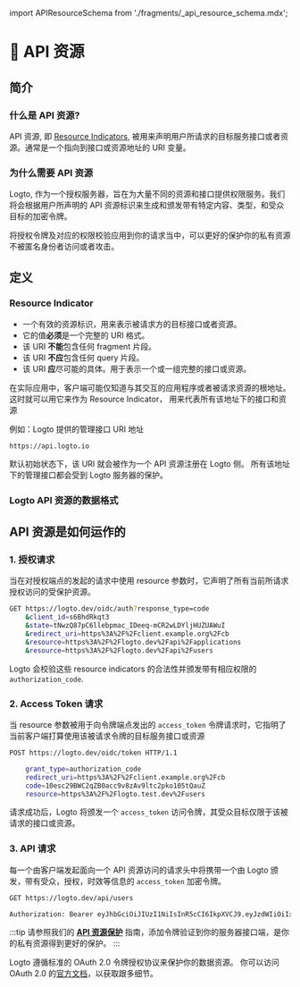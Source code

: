 import APIResourceSchema from './fragments/\_api_resource_schema.mdx';

# 📁 API 资源

## 简介

### 什么是 API 资源?

API 资源, 即 [Resource Indicators](https://www.rfc-editor.org/rfc/rfc8707.html), 被用来声明用户所请求的目标服务接口或者资源。通常是一个指向到接口或资源地址的 URI 变量。

### 为什么需要 API 资源

Logto, 作为一个授权服务器，旨在为大量不同的资源和接口提供权限服务。我们将会根据用户所声明的 API 资源标识来生成和颁发带有特定内容、类型，和受众目标的加密令牌。

将授权令牌及对应的权限校验应用到你的请求当中，可以更好的保护你的私有资源不被匿名身份者访问或者攻击。

## 定义

### Resource Indicator

- 一个有效的资源标识，用来表示被请求方的目标接口或者资源。
- 它的值**必须**是一个完整的 URI 格式。
- 该 URI **不能**包含任何 fragment 片段。
- 该 URI **不应**包含任何 query 片段。
- 该 URI **应**尽可能的具体。用于表示一个或一组完整的接口或资源。

在实际应用中，客户端可能仅知道与其交互的应用程序或者被请求资源的根地址。这时就可以用它来作为 Resource Indicator， 用来代表所有该地址下的接口和资源

例如：Logto 提供的管理接口 URI 地址

```
https://api.logto.io
```

默认初始状态下，该 URI 就会被作为一个 API 资源注册在 Logto 侧。 所有该地址下的管理接口都会受到 Logto 服务器的保护。

### Logto API 资源的数据格式

<APIResourceSchema />

## API 资源是如何运作的

### 1. 授权请求

当在对授权端点的发起的请求中使用 resource 参数时，它声明了所有当前所请求授权访问的受保护资源。

```bash
GET https://logto.dev/oidc/auth?response_type=code
    &client_id=s6BhdRkqt3
    &state=tNwzQ87pC6llebpmac_IDeeq-mCR2wLDYljHUZUAWuI
    &redirect_uri=https%3A%2F%2Fclient.example.org%2Fcb
    &resource=https%3A%2F%2Flogto.dev%2Fapi%2Fapplications
    &resource=https%3A%2F%2Flogto.dev%2Fapi%2Fusers
```

Logto 会校验这些 resource indicators 的合法性并颁发带有相应权限的 `authorization_code`.

### 2. Access Token 请求

当 resource 参数被用于向令牌端点发出的 `access_token` 令牌请求时，它指明了当前客户端打算使用该被请求令牌的目标服务接口或资源

```bash
POST https://logto.dev/oidc/token HTTP/1.1

    grant_type=authorization_code
    redirect_uri=https%3A%2F%2Fclient.example.org%2Fcb
    code=10esc29BWC2qZB0acc9v8zAv9ltc2pko105tQauZ
    resource=https%3A%2F%2Flogto.test.dev%2Fusers
```

请求成功后，Logto 将颁发一个 `access_token` 访问令牌，其受众目标仅限于该被请求的接口或资源。

### 3. API 请求

每一个由客户端发起面向一个 API 资源访问的请求头中将携带一个由 Logto 颁发，带有受众，授权，时效等信息的 `access_token` 加密令牌。

```bash
GET https://logto.dev/api/users

Authorization: Bearer eyJhbGciOiJIUzI1NiIsInR5cCI6IkpXVCJ9.eyJzdWIiOiIxMjM0NTY3ODkwIiwiYXVkIjoiaHR0cHM6Ly9sb2d0by5kZXYvYXBpL3VzZXJzIiwiaXNzIjoiaHR0cHM6Ly9sb2d0by5kZXYvb2lkYyIsIm5hbWUiOiJKb2huIERvZSIsImlhdCI6MTUxNjIzOTAyMiwiZXhwIjoxNTE2MzI1NDIyfQ.PjIJl00YNC84EPNYLEdpEEAdAxqhekCYhFEckvRokek

```

:::tip
请参照我们的 [**API 资源保护**](../../recipes/protect-your-api/README.md) 指南，添加令牌验证到你的服务器接口端，是你的私有资源得到更好的保护。
:::

Logto 遵循标准的 OAuth 2.0 令牌授权协议来保护你的数据资源。 你可以访问 OAuth 2.0 的[官方文档](https://datatracker.ietf.org/doc/html/rfc6749#section-1.3.1)，以获取跟多细节。

